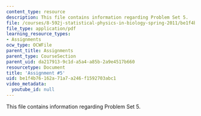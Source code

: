 ```yaml
---
content_type: resource
description: This file contains information regarding Problem Set 5.
file: /courses/8-592j-statistical-physics-in-biology-spring-2011/be1f4b76162a71a7a246f1592703abc1_MIT8_592JS11_PS5.pdf
file_type: application/pdf
learning_resource_types:
- Assignments
ocw_type: OCWFile
parent_title: Assignments
parent_type: CourseSection
parent_uid: da217913-9c1d-a5a4-a85b-2a9e4517b660
resourcetype: Document
title: 'Assignment #5'
uid: be1f4b76-162a-71a7-a246-f1592703abc1
video_metadata:
  youtube_id: null
---
```

This file contains information regarding Problem Set 5.

